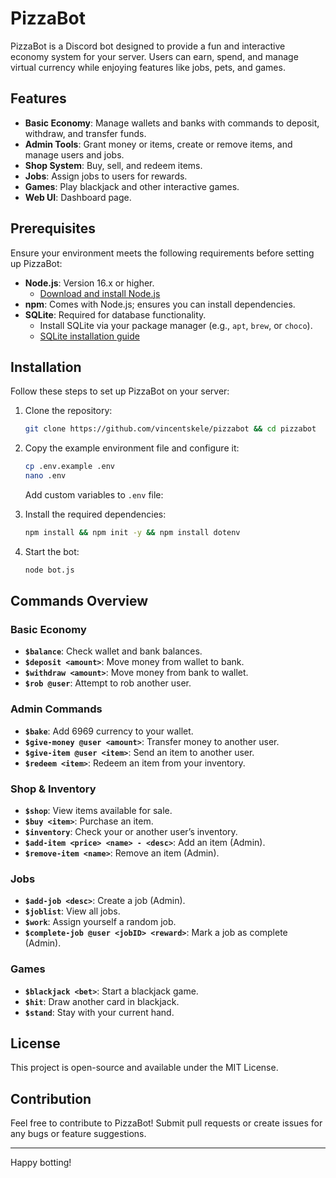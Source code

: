 # PizzaBot

PizzaBot is a Discord bot designed to provide a fun and interactive economy system for your server. Users can earn, spend, and manage virtual currency while enjoying features like jobs, pets, and games.

## Features
- **Basic Economy**: Manage wallets and banks with commands to deposit, withdraw, and transfer funds.
- **Admin Tools**: Grant money or items, create or remove items, and manage users and jobs.
- **Shop System**: Buy, sell, and redeem items.
- **Jobs**: Assign jobs to users for rewards.
- **Games**: Play blackjack and other interactive games.
- **Web UI**: Dashboard page.

## Prerequisites
Ensure your environment meets the following requirements before setting up PizzaBot:

- **Node.js**: Version 16.x or higher.
  - [Download and install Node.js](https://nodejs.org/)
- **npm**: Comes with Node.js; ensures you can install dependencies.
- **SQLite**: Required for database functionality.
  - Install SQLite via your package manager (e.g., `apt`, `brew`, or `choco`).
  - [SQLite installation guide](https://www.sqlite.org/download.html)

## Installation
Follow these steps to set up PizzaBot on your server:

1. Clone the repository:
   ```bash
   git clone https://github.com/vincentskele/pizzabot && cd pizzabot
   ```

2. Copy the example environment file and configure it:
   ```bash
   cp .env.example .env
   nano .env
   ```
   Add custom variables to `.env` file:


3. Install the required dependencies:
   ```bash
   npm install && npm init -y && npm install dotenv
   ``` 
   
4. Start the bot:
   ```bash
   node bot.js
   ```

## Commands Overview

### Basic Economy
- **`$balance`**: Check wallet and bank balances.
- **`$deposit <amount>`**: Move money from wallet to bank.
- **`$withdraw <amount>`**: Move money from bank to wallet.
- **`$rob @user`**: Attempt to rob another user.

### Admin Commands
- **`$bake`**: Add 6969 currency to your wallet.
- **`$give-money @user <amount>`**: Transfer money to another user.
- **`$give-item @user <item>`**: Send an item to another user.
- **`$redeem <item>`**: Redeem an item from your inventory.

### Shop & Inventory
- **`$shop`**: View items available for sale.
- **`$buy <item>`**: Purchase an item.
- **`$inventory`**: Check your or another user’s inventory.
- **`$add-item <price> <name> - <desc>`**: Add an item (Admin).
- **`$remove-item <name>`**: Remove an item (Admin).

### Jobs
- **`$add-job <desc>`**: Create a job (Admin).
- **`$joblist`**: View all jobs.
- **`$work`**: Assign yourself a random job.
- **`$complete-job @user <jobID> <reward>`**: Mark a job as complete (Admin).


### Games
- **`$blackjack <bet>`**: Start a blackjack game.
- **`$hit`**: Draw another card in blackjack.
- **`$stand`**: Stay with your current hand.

## License
This project is open-source and available under the MIT License.

## Contribution
Feel free to contribute to PizzaBot! Submit pull requests or create issues for any bugs or feature suggestions.

---
Happy botting!

